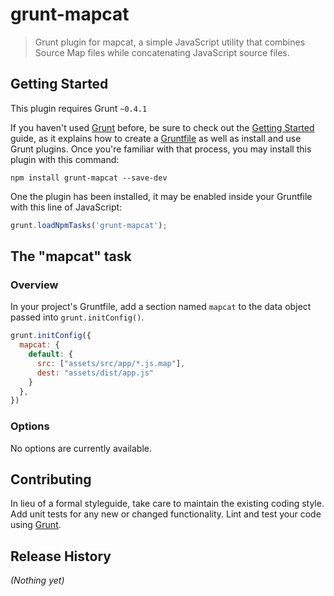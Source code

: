 # grunt-mapcat

> Grunt plugin for mapcat, a simple JavaScript utility that combines Source Map files while concatenating JavaScript source files.

## Getting Started
This plugin requires Grunt `~0.4.1`

If you haven't used [Grunt](http://gruntjs.com/) before, be sure to check out the [Getting Started](http://gruntjs.com/getting-started) guide, as it explains how to create a [Gruntfile](http://gruntjs.com/sample-gruntfile) as well as install and use Grunt plugins. Once you're familiar with that process, you may install this plugin with this command:

```shell
npm install grunt-mapcat --save-dev
```

One the plugin has been installed, it may be enabled inside your Gruntfile with this line of JavaScript:

```js
grunt.loadNpmTasks('grunt-mapcat');
```

## The "mapcat" task

### Overview
In your project's Gruntfile, add a section named `mapcat` to the data object passed into `grunt.initConfig()`.

```js
grunt.initConfig({
  mapcat: {
    default: {
      src: ["assets/src/app/*.js.map"],
      dest: "assets/dist/app.js"
    }
  },
})
```

### Options

No options are currently available.

## Contributing
In lieu of a formal styleguide, take care to maintain the existing coding style. Add unit tests for any new or changed functionality. Lint and test your code using [Grunt](http://gruntjs.com/).

## Release History
_(Nothing yet)_
